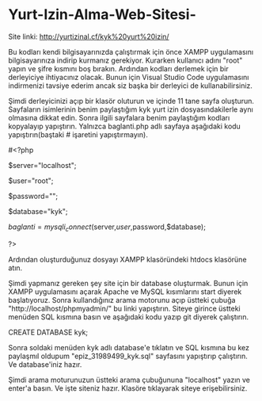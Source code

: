 # Yurt-Izin-Alma-Web-Sitesi-

Site linki: http://yurtizinal.cf/kyk%20yurt%20izin/

  Bu kodları kendi bilgisayarınızda çalıştırmak için önce XAMPP uygulamasını bilgisayarınıza indirip kurmanız gerekiyor. Kurarken kullanıcı adını "root" yapın ve şifre kısmını boş bırakın. Ardından kodları derlemek için bir derleyiciye ihtiyacınız olacak. Bunun için Visual Studio Code uygulamasını indirmenizi tavsiye ederim ancak siz başka bir derleyici de kullanabilirsiniz. 

  Şimdi derleyicinizi açıp bir klasör oluturun ve içinde 11 tane sayfa oluşturun. Sayfaların isimlerinin benim paylaştığım kyk yurt izin dosyasındakilerle aynı olmasına dikkat edin. Sonra ilgili sayfalara benim paylaştığım kodları kopyalayıp yapıştırın. Yalnızca baglanti.php adlı sayfaya aşağıdaki kodu yapıştırın(baştaki # işaretini yapıştırmayın).

#<?php

$server="localhost";

$user="root";

$password="";

$database="kyk";

$baglanti=mysqli_connect($server,$user,$password,$database);

?>

  Ardından oluşturduğunuz dosyayı XAMPP klasöründeki htdocs klasörüne atın.
 
  Şimdi yapmanız gereken şey site için bir database oluşturmak. Bunun için XAMPP uygulamasını açarak Apache ve MySQL kısımlarını start diyerek başlatıyoruz. Sonra kullandığınız arama motorunu açıp üstteki çubuğa "http://localhost/phpmyadmin/" bu linki yapıştırın. Siteye girince üstteki menüden SQL kısmına basın ve aşağıdaki kodu yazıp git diyerek çalıştırın.
  
CREATE DATABASE kyk;

Sonra soldaki menüden kyk adlı database'e tıklatın ve SQL kısmına bu kez paylaşmıl oldupum "epiz_31989499_kyk.sql" sayfasını yapıştırıp çalıştırın. Ve database'iniz hazır.

Şimdi arama moturunuzun üstteki arama çubuğununa "localhost" yazın ve enter'a basın. Ve işte siteniz hazır. Klasöre tıklayarak siteye erişebilirsiniz.




  





